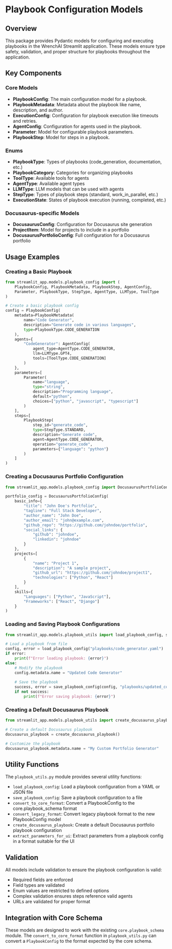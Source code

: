 # Playbook Configuration Models

## Overview

This package provides Pydantic models for configuring and executing playbooks in the WrenchAI Streamlit application. These models ensure type safety, validation, and proper structure for playbooks throughout the application.

## Key Components

### Core Models

- **PlaybookConfig**: The main configuration model for a playbook.
- **PlaybookMetadata**: Metadata about the playbook like name, description, and author.
- **ExecutionConfig**: Configuration for playbook execution like timeouts and retries.
- **AgentConfig**: Configuration for agents used in the playbook.
- **Parameter**: Model for configurable playbook parameters.
- **PlaybookStep**: Model for steps in a playbook.

### Enums

- **PlaybookType**: Types of playbooks (code_generation, documentation, etc.)
- **PlaybookCategory**: Categories for organizing playbooks
- **ToolType**: Available tools for agents
- **AgentType**: Available agent types
- **LLMType**: LLM models that can be used with agents
- **StepType**: Types of playbook steps (standard, work_in_parallel, etc.)
- **ExecutionState**: States of playbook execution (running, completed, etc.)

### Docusaurus-specific Models

- **DocusaurusConfig**: Configuration for Docusaurus site generation
- **ProjectItem**: Model for projects to include in a portfolio
- **DocusaurusPortfolioConfig**: Full configuration for a Docusaurus portfolio

## Usage Examples

### Creating a Basic Playbook

```python
from streamlit_app.models.playbook_config import (
    PlaybookConfig, PlaybookMetadata, PlaybookStep, AgentConfig,
    Parameter, PlaybookType, StepType, AgentType, LLMType, ToolType
)

# Create a basic playbook config
config = PlaybookConfig(
    metadata=PlaybookMetadata(
        name="Code Generator",
        description="Generate code in various languages",
        type=PlaybookType.CODE_GENERATION
    ),
    agents={
        "CodeGenerator": AgentConfig(
            agent_type=AgentType.CODE_GENERATOR,
            llm=LLMType.GPT4,
            tools=[ToolType.CODE_GENERATION]
        )
    },
    parameters=[
        Parameter(
            name="language",
            type="string",
            description="Programming language",
            default="python",
            choices=["python", "javascript", "typescript"]
        )
    ],
    steps=[
        PlaybookStep(
            step_id="generate_code",
            type=StepType.STANDARD,
            description="Generate code",
            agent=AgentType.CODE_GENERATOR,
            operation="generate_code",
            parameters={"language": "python"}
        )
    ]
)
```

### Creating a Docusaurus Portfolio Configuration

```python
from streamlit_app.models.playbook_config import DocusaurusPortfolioConfig

portfolio_config = DocusaurusPortfolioConfig(
    basic_info={
        "title": "John Doe's Portfolio",
        "tagline": "Full Stack Developer",
        "author_name": "John Doe",
        "author_email": "john@example.com",
        "github_repo": "https://github.com/johndoe/portfolio",
        "social_links": {
            "github": "johndoe",
            "linkedin": "johndoe"
        }
    },
    projects=[
        {
            "name": "Project 1",
            "description": "A sample project",
            "github_url": "https://github.com/johndoe/project1",
            "technologies": ["Python", "React"]
        }
    ],
    skills={
        "Languages": ["Python", "JavaScript"],
        "Frameworks": ["React", "Django"]
    }
)
```

### Loading and Saving Playbook Configurations

```python
from streamlit_app.models.playbook_utils import load_playbook_config, save_playbook_config

# Load a playbook from file
config, error = load_playbook_config("playbooks/code_generator.yaml")
if error:
    print(f"Error loading playbook: {error}")
else:
    # Modify the playbook
    config.metadata.name = "Updated Code Generator"
    
    # Save the playbook
    success, error = save_playbook_config(config, "playbooks/updated_code_generator.yaml")
    if not success:
        print(f"Error saving playbook: {error}")
```

### Creating a Default Docusaurus Playbook

```python
from streamlit_app.models.playbook_utils import create_docusaurus_playbook

# Create a default Docusaurus playbook
docusaurus_playbook = create_docusaurus_playbook()

# Customize the playbook
docusaurus_playbook.metadata.name = "My Custom Portfolio Generator"
```

## Utility Functions

The `playbook_utils.py` module provides several utility functions:

- `load_playbook_config`: Load a playbook configuration from a YAML or JSON file
- `save_playbook_config`: Save a playbook configuration to a file
- `convert_to_core_format`: Convert a PlaybookConfig to the core.playbook_schema format
- `convert_legacy_format`: Convert legacy playbook format to the new PlaybookConfig model
- `create_docusaurus_playbook`: Create a default Docusaurus portfolio playbook configuration
- `extract_parameters_for_ui`: Extract parameters from a playbook config in a format suitable for the UI

## Validation

All models include validation to ensure the playbook configuration is valid:

- Required fields are enforced
- Field types are validated
- Enum values are restricted to defined options
- Complex validation ensures steps reference valid agents
- URLs are validated for proper format

## Integration with Core Schema

These models are designed to work with the existing `core.playbook_schema` module. The `convert_to_core_format` function in `playbook_utils.py` can convert a `PlaybookConfig` to the format expected by the core schema.